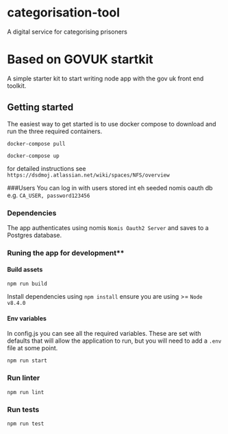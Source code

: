 # categorisation-tool
A digital service for categorising prisoners

# Based on GOVUK startkit

A simple starter kit to start writing node app with the gov uk front end toolkit.


## Getting started
The easiest way to get started is to use docker compose to download and run the three required containers. 

`docker-compose pull`

`docker-compose up`

for detailed instructions see `https://dsdmoj.atlassian.net/wiki/spaces/NFS/overview`

###Users
You can log in with users stored int eh seeded nomis oauth db e.g. `CA_USER, password123456`

### Dependencies
The app authenticates using nomis `Nomis Oauth2 Server` and saves to a Postgres database.


### Runing the app for development**

#### Build assets
`npm run build`

Install dependencies using `npm install` ensure you are using >= `Node v8.4.0`

#### Env variables
In config.js you can see all the required variables. These are set with defaults that will allow the application to run, but you will need to add a `.env` file at some point.


`npm run start`


### Run linter

`npm run lint`

### Run tests

`npm run test`

